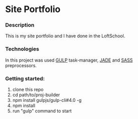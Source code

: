 # Site Portfolio

### Description

This is my site portfolio and I have done in the LoftSchool. 

### Technologies

In this project was used [GULP](http://gulpjs.com/) task-manager,
[JADE](http://jade-lang.com/) and [SASS](http://sass-lang.com/) preprocessors.

### Getting started:

1. clone this repo
2. cd path/to/proj-builder
3. npm install gulpjs/gulp-cli#4.0 -g
4. npm install
5. run "gulp" command to start
